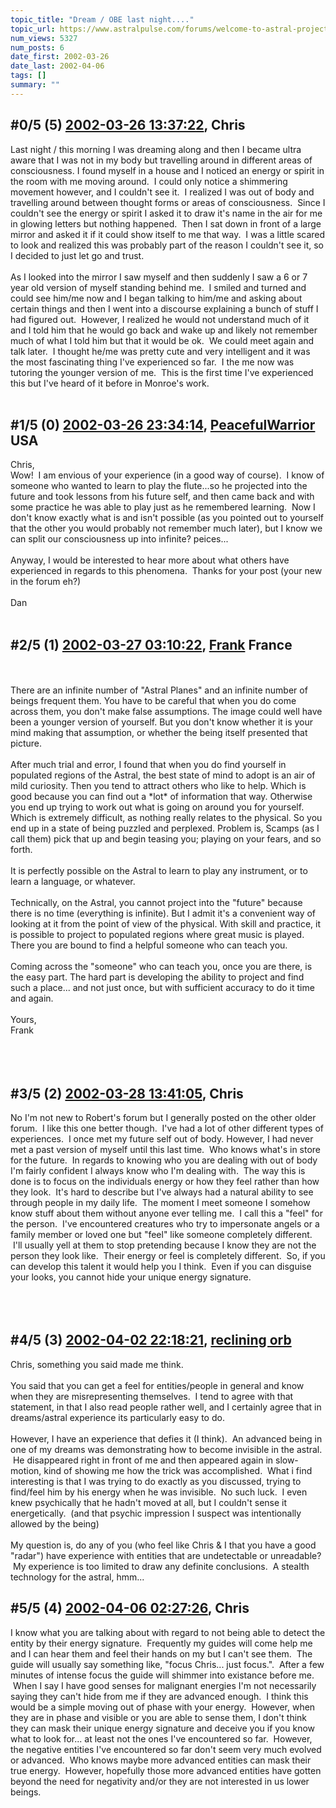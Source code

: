 ```yaml
---
topic_title: "Dream / OBE last night...."
topic_url: https://www.astralpulse.com/forums/welcome-to-astral-projection-experiences!/dream-obe-last-night
num_views: 5327
num_posts: 6
date_first: 2002-03-26
date_last: 2002-04-06
tags: []
summary: ""
---
```


## \#0/5 (5) [2002-03-26 13:37:22](https://www.astralpulse.com/forums/index.php?msg=116195), Chris  ##
<section>
Last night / this morning I was dreaming along and then I became ultra aware that I was not in my body but travelling around in different areas of consciousness. I found myself in a house and I noticed an energy or spirit in the room with me moving around.  I could only notice a shimmering movement however, and I couldn't see it.  I realized I was out of body and travelling around between thought forms or areas of consciousness.  Since I couldn't see the energy or spirit I asked it to draw it's name in the air for me in glowing letters but nothing happened.  Then I sat down in front of a large mirror and asked it if it could show itself to me that way.  I was a little scared to look and realized this was probably part of the reason I couldn't see it, so I decided to just let go and trust.
<br>
<br>
As I looked into the mirror I saw myself and then suddenly I saw a 6 or 7 year old version of myself standing behind me.  I smiled and turned and could see him/me now and I began talking to him/me and asking about certain things and then I went into a discourse explaining a bunch of stuff I had figured out.  However, I realized he would not understand much of it and I told him that he would go back and wake up and likely not remember much of what I told him but that it would be ok.  We could meet again and talk later.  I thought he/me was pretty cute and very intelligent and it was the most fascinating thing I've experienced so far.  I the me now was tutoring the younger version of me.  This is the first time I've experienced this but I've heard of it before in Monroe's work.
<br>
<br>
</section>

## \#1/5 (0) [2002-03-26 23:34:14](https://www.astralpulse.com/forums/index.php?msg=2078), [PeacefulWarrior](https://www.astralpulse.com/forums/profile/?u=230) USA ##
<section>
Chris,
<br>
Wow!  I am envious of your experience (in a good way of course).  I know of someone who wanted to learn to play the flute...so he projected into the future and took lessons from his future self, and then came back and with some practice he was able to play just as he remembered learning.  Now I don't know exactly what is and isn't possible (as you pointed out to yourself that the other you would probably not remember much later), but I know we can split our consciousness up into infinite? peices...
<br>
<br>
Anyway, I would be interested to hear more about what others have experienced in regards to this phenomena.  Thanks for your post (your new in the forum eh?)
<br>
<br>
Dan
<br>
<br>
</section>

## \#2/5 (1) [2002-03-27 03:10:22](https://www.astralpulse.com/forums/index.php?msg=2090), [Frank](https://www.astralpulse.com/forums/profile/?u=359) France ##
<section>
<br>
<br>
There are an infinite number of "Astral Planes" and an infinite number of beings frequent them. You have to be careful that when you do come across them, you don't make false assumptions. The image could well have been a younger version of yourself. But you don't know whether it is your mind making that assumption, or whether the being itself presented that picture.
<br>
<br>
After much trial and error, I found that when you do find yourself in populated regions of the Astral, the best state of mind to adopt is an air of mild curiosity. Then you tend to attract others who like to help. Which is good because you can find out a *lot* of information that way. Otherwise you end up trying to work out what is going on around you for yourself. Which is extremely difficult, as nothing really relates to the physical. So you end up in a state of being puzzled and perplexed. Problem is, Scamps (as I call them) pick that up and begin teasing you; playing on your fears, and so forth.
<br>
<br>
It is perfectly possible on the Astral to learn to play any instrument, or to learn a language, or whatever.
<br>
<br>
Technically, on the Astral, you cannot project into the "future" because there is no time (everything is infinite). But I admit it's a convenient way of looking at it from the point of view of the physical. With skill and practice, it is possible to project to populated regions where great music is played. There you are bound to find a helpful someone who can teach you.
<br>
<br>
Coming across the "someone" who can teach you, once you are there, is the easy part. The hard part is developing the ability to project and find such a place... and not just once, but with sufficient accuracy to do it time and again.
<br>
<br>
Yours,
<br>
Frank
<br>
<br>
<br>
<br>
</section>

## \#3/5 (2) [2002-03-28 13:41:05](https://www.astralpulse.com/forums/index.php?msg=2193), Chris  ##
<section>
No I'm not new to Robert's forum but I generally posted on the other older forum.  I like this one better though.  I've had a lot of other different types of experiences.  I once met my future self out of body. However, I had never met a past version of myself until this last time.  Who knows what's in store for the future.  In regards to knowing who you are dealing with out of body I'm fairly confident I always know who I'm dealing with.  The way this is done is to focus on the individuals energy or how they feel rather than how they look.  It's hard to describe but I've always had a natural ability to see through people in my daily life.  The moment I meet someone I somehow know stuff about them without anyone ever telling me.  I call this a "feel" for the person.  I've encountered creatures who try to impersonate angels or a family member or loved one but "feel" like someone completely different.  I'll usually yell at them to stop pretending because I know they are not the person they look like.  Their energy or feel is completely different.  So, if you can develop this talent it would help you I think.  Even if you can disguise your looks, you cannot hide your unique energy signature.
<br>
<br>
<br>
<br>
</section>

## \#4/5 (3) [2002-04-02 22:18:21](https://www.astralpulse.com/forums/index.php?msg=2542), [reclining orb](https://www.astralpulse.com/forums/profile/?u=397)  ##
<section>
Chris, something you said made me think.
<br>
<br>
You said that you can get a feel for entities/people in general and know when they are misrepresenting themselves.  I tend to agree with that statement, in that I also read people rather well, and I certainly agree that in dreams/astral experience its particularly easy to do.
<br>
<br>
However, I have an experience that defies it (I think).  An advanced being in one of my dreams was demonstrating how to become invisible in the astral.  He disappeared right in front of me and then appeared again in slow-motion, kind of showing me how the trick was accomplished.  What i find interesting is that I was trying to do exactly as you discussed, trying to find/feel him by his energy when he was invisible.  No such luck.  I even knew psychically that he hadn't moved at all, but I couldn't sense it energetically.  (and that psychic impression I suspect was intentionally allowed by the being)
<br>
<br>
My question is, do any of you (who feel like Chris &amp; I that you have a good "radar") have experience with entities that are undetectable or unreadable?  My experience is too limited to draw any definite conclusions.  A stealth technology for the astral, hmm...
</section>

## \#5/5 (4) [2002-04-06 02:27:26](https://www.astralpulse.com/forums/index.php?msg=2810), Chris  ##
<section>
I know what you are talking about with regard to not being able to detect the entity by their energy signature.  Frequently my guides will come help me and I can hear them and feel their hands on my but I can't see them.  The guide will usually say something like, "focus Chris... just focus.".  After a few minutes of intense focus the guide will shimmer into existance before me.  When I say I have good senses for malignant energies I'm not necessarily saying they can't hide from me if they are advanced enough.  I think this would be a simple moving out of phase with your energy.  However, when they are in phase and visible or you are able to sense them, I don't think they can mask their unique energy signature and deceive you if you know what to look for... at least not the ones I've encountered so far.  However, the negative entities I've encountered so far don't seem very much evolved or advanced.  Who knows maybe more advanced entities can mask their true energy.  However, hopefully those more advanced entities have gotten beyond the need for negativity and/or they are not interested in us lower beings.
<br>
<br>
</section>